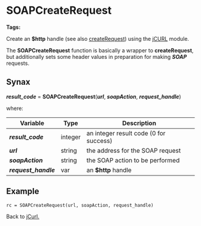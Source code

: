 # SOAPCreateRequest

**Tags:**
<badge text='curl' vertical='middle' />
<badge text='soap' vertical='middle' />
<badge text='http' vertical='middle' />

Create an **$http** handle (see also [createRequest](../createRequest/#heading)) using the [jCURL](../../jcurl) module.

The **SOAPCreateRequest** function is basically a wrapper to **createRequest**, but additionally sets some header values in preparation for making ***SOAP*** requests.

## Synax

***result_code*** = **SOAPCreateRequest**(***url***, ***soapAction***, ***request_handle***)

where:

| Variable | Type | Description |
|--|--|--|
***result_code*** | integer |an integer result code (0 for success)
***url*** | string |the address for the SOAP request
***soapAction*** | string |the SOAP action to be performed
***request_handle*** | var | an **$http** handle

## Example

```
rc = SOAPCreateRequest(url, soapAction, request_handle)
```

Back to [jCurl.](./../README.md)
